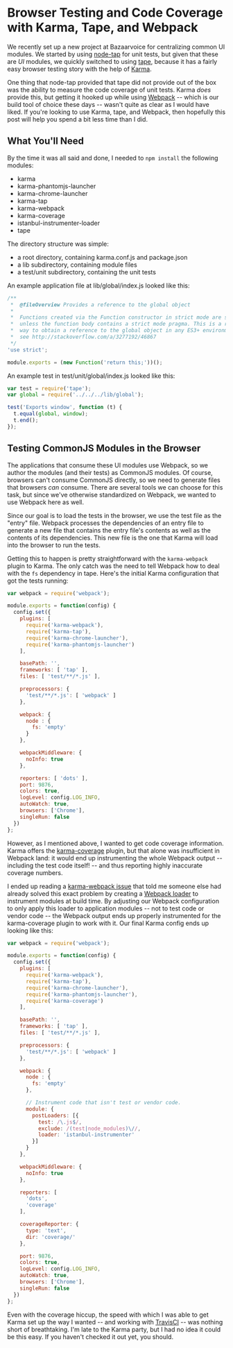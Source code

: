 # Browser Testing and Code Coverage with Karma, Tape, and Webpack

We recently set up a new project at Bazaarvoice for centralizing common UI modules. We started by using [node-tap](https://github.com/isaacs/node-tap) for unit tests, but given that these are *UI* modules, we quickly switched to using [tape](https://github.com/substack/tape), because it has a fairly easy browser testing story with the help of [Karma](http://karma-runner.github.io/0.13/index.html).

One thing that node-tap provided that tape did not provide out of the box was the ability to measure the code coverage of unit tests. Karma *does* provide this, but getting it hooked up while using [Webpack](http://webpack.github.io/) -- which is our build tool of choice these days -- wasn't quite as clear as I would have liked. If you're looking to use Karma, tape, and Webpack, then hopefully this post will help you spend a bit less time than I did.

## What You'll Need

By the time it was all said and done, I needed to `npm install` the following modules:

- karma
- karma-phantomjs-launcher
- karma-chrome-launcher
- karma-tap
- karma-webpack
- karma-coverage
- istanbul-instrumenter-loader
- tape

The directory structure was simple:

- a root directory, containing karma.conf.js and package.json
- a lib subdirectory, containing module files
- a test/unit subdirectory, containing the unit tests

An example application file at lib/global/index.js looked like this:

```js
/**
 *  @fileOverview Provides a reference to the global object
 *
 *  Functions created via the Function constructor in strict mode are sloppy
 *  unless the function body contains a strict mode pragma. This is a reliable
 *  way to obtain a reference to the global object in any ES3+ environment.
 *  see http://stackoverflow.com/a/3277192/46867
 */
'use strict';

module.exports = (new Function('return this;'))();
```

An example test in test/unit/global/index.js looked like this:

```js
var test = require('tape');
var global = require('../../../lib/global');

test('Exports window', function (t) {
  t.equal(global, window);
  t.end();
});
```

## Testing CommonJS Modules in the Browser

The applications that consume these UI modules use Webpack, so we author the modules (and their tests) as CommonJS modules. Of course, browsers can't consume CommonJS directly, so we need to generate files that browsers *can* consume. There are several tools we can choose for this task, but since we've otherwise standardized on Webpack, we wanted to use Webpack here as well.

Since our goal is to load the tests in the browser, we use the test file as the "entry" file. Webpack processes the dependencies of an entry file to generate a new file that contains the entry file's contents as well as the contents of its dependencies. This new file is the one that Karma will load into the browser to run the tests.

Getting this to happen is pretty straightforward with the `karma-webpack` plugin to Karma. The only catch was the need to tell Webpack how to deal with the `fs` dependency in tape. Here's the initial Karma configuration that got the tests running:

```js
var webpack = require('webpack');

module.exports = function(config) {
  config.set({
    plugins: [
      require('karma-webpack'),
      require('karma-tap'),
      require('karma-chrome-launcher'),
      require('karma-phantomjs-launcher')
    ],

    basePath: '',
    frameworks: [ 'tap' ],
    files: [ 'test/**/*.js' ],

    preprocessors: {
      'test/**/*.js': [ 'webpack' ]
    },

    webpack: {
      node : {
        fs: 'empty'
      }
    },

    webpackMiddleware: {
      noInfo: true
    },

    reporters: [ 'dots' ],
    port: 9876,
    colors: true,
    logLevel: config.LOG_INFO,
    autoWatch: true,
    browsers: ['Chrome'],
    singleRun: false
  })
};
```

However, as I mentioned above, I wanted to get code coverage information. Karma offers the [karma-coverage](https://github.com/karma-runner/karma-coverage) plugin, but that alone was insufficient in Webpack land: it would end up instrumenting the whole Webpack output -- including the test code itself! -- and thus reporting highly inaccurate coverage numbers.

I ended up reading a [karma-webpack issue](https://github.com/webpack/karma-webpack/issues/21) that told me someone else had already solved this exact problem by creating a [Webpack loader](https://github.com/deepsweet/istanbul-instrumenter-loader) to instrument modules at build time. By adjusting our Webpack configuration to only apply this loader to application modules -- not to test code or vendor code -- the Webpack output ends up properly instrumented for the karma-coverage plugin to work with it. Our final Karma config ends up looking like this:

```js
var webpack = require('webpack');

module.exports = function(config) {
  config.set({
    plugins: [
      require('karma-webpack'),
      require('karma-tap'),
      require('karma-chrome-launcher'),
      require('karma-phantomjs-launcher'),
      require('karma-coverage')
    ],

    basePath: '',
    frameworks: [ 'tap' ],
    files: [ 'test/**/*.js' ],

    preprocessors: {
      'test/**/*.js': [ 'webpack' ]
    },

    webpack: {
      node : {
        fs: 'empty'
      },

      // Instrument code that isn't test or vendor code.
      module: {
        postLoaders: [{
          test: /\.js$/,
          exclude: /(test|node_modules)\//,
          loader: 'istanbul-instrumenter'
        }]
      }
    },

    webpackMiddleware: {
      noInfo: true
    },

    reporters: [
      'dots',
      'coverage'
    ],

    coverageReporter: {
      type: 'text',
      dir: 'coverage/'
    },

    port: 9876,
    colors: true,
    logLevel: config.LOG_INFO,
    autoWatch: true,
    browsers: ['Chrome'],
    singleRun: false
  })
};
```

Even with the coverage hiccup, the speed with which I was able to get Karma set up the way I wanted -- and working with [TravisCI](http://travis-ci.org/) -- was nothing short of breathtaking. I'm late to the Karma party, but I had no idea it could be this easy. If you haven't checked it out yet, you should.
